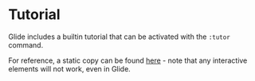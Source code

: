 # Tutorial

Glide includes a builtin tutorial that can be activated with the `:tutor` command.

For reference, a static copy can be found [here](./tutorial/index.html) - note that any interactive elements will not work, even in Glide.
